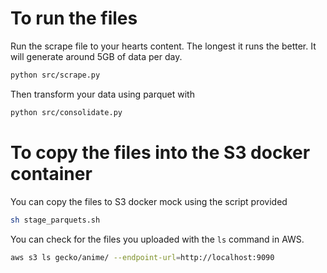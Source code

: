 # To run the files
Run the scrape file to your hearts content. The longest it runs the better. It will generate around 5GB of data per day.

``` sh
python src/scrape.py
```

Then transform your data using parquet with

``` sh
python src/consolidate.py
```

# To copy the files into the S3 docker container

You can copy the files to S3 docker mock using the script provided

``` sh
sh stage_parquets.sh
```
You can check for the files you uploaded with the `ls` command in AWS.
``` sh
aws s3 ls gecko/anime/ --endpoint-url=http://localhost:9090
```
